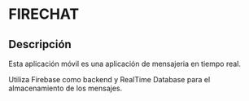# FIRECHAT

## Descripción

Esta aplicación móvil es una aplicación de mensajeria en tiempo real.

Utiliza Firebase como backend y RealTime Database para el almacenamiento de los mensajes.

